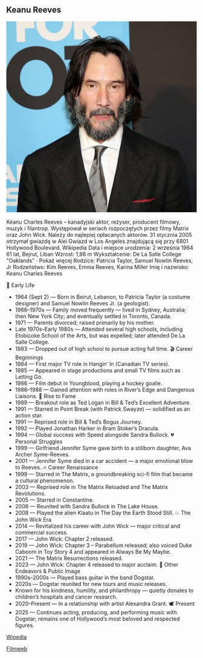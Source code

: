 ## Keanu Reeves
![Keanu Reeves](licensed-image.jpeg)

Keanu Charles Reeves – kanadyjski aktor, reżyser, producent filmowy, muzyk i filantrop. Występował w seriach rozpoczętych przez filmy Matrix oraz John Wick. Należy do najlepiej opłacanych aktorów. 31 stycznia 2005 otrzymał gwiazdę w Alei Gwiazd w Los Angeles znajdującą się przy 6801 Hollywood Boulevard. Wikipedia
Data i miejsce urodzenia: 2 września 1964 61 lat, Bejrut, Liban
Wzrost: 1,86 m
Wykształcenie: De La Salle College "Oaklands" · Pokaż więcej
Rodzice: Patricia Taylor, Samuel Nowlin Reeves, Jr
Rodzeństwo: Kim Reeves, Emma Reeves, Karina Miller
Imię i nazwisko: Keanu Charles Reeves

🧒 Early Life
* 1964 (Sept 2) — Born in Beirut, Lebanon, to Patricia Taylor (a costume designer) and Samuel Nowlin Reeves Jr. (a geologist).
* 1966–1970s — Family moved frequently — lived in Sydney, Australia; then New York City; and eventually settled in Toronto, Canada.
* 1971 — Parents divorced; raised primarily by his mother.
* Late 1970s–Early 1980s — Attended several high schools, including Etobicoke School of the Arts, but was expelled; later attended De La Salle College.
* 1983 — Dropped out of high school to pursue acting full time.
🎬 Career Beginnings
* 1984 — First major TV role in Hangin’ In (Canadian TV series).
* 1985 — Appeared in stage productions and small TV films such as Letting Go.
* 1986 — Film debut in Youngblood, playing a hockey goalie.
* 1986–1988 — Gained attention with roles in River’s Edge and Dangerous Liaisons.
🌟 Rise to Fame
* 1989 — Breakout role as Ted Logan in Bill & Ted’s Excellent Adventure.
* 1991 — Starred in Point Break (with Patrick Swayze) — solidified as an action star.
* 1991 — Reprised role in Bill & Ted’s Bogus Journey.
* 1992 — Played Jonathan Harker in Bram Stoker’s Dracula.
* 1994 — Global success with Speed alongside Sandra Bullock.
💔 Personal Struggles
* 1999 — Girlfriend Jennifer Syme gave birth to a stillborn daughter, Ava Archer Syme-Reeves.
* 2001 — Jennifer Syme died in a car accident — a major emotional blow to Reeves.
🔥 Career Renaissance
* 1999 — Starred in The Matrix, a groundbreaking sci-fi film that became a cultural phenomenon.
* 2003 — Reprised role in The Matrix Reloaded and The Matrix Revolutions.
* 2005 — Starred in Constantine.
* 2006 — Reunited with Sandra Bullock in The Lake House.
* 2008 — Played the alien Klaatu in The Day the Earth Stood Still.
💥 The John Wick Era
* 2014 — Revitalized his career with John Wick — major critical and commercial success.
* 2017 — John Wick: Chapter 2 released.
* 2019 — John Wick: Chapter 3 – Parabellum released; also voiced Duke Caboom in Toy Story 4 and appeared in Always Be My Maybe.
* 2021 — The Matrix Resurrections released.
* 2023 — John Wick: Chapter 4 released to major acclaim.
🎸 Other Endeavors & Public Image
* 1990s–2000s — Played bass guitar in the band Dogstar.
* 2020s — Dogstar reunited for new tours and music releases.
* Known for his kindness, humility, and philanthropy — quietly donates to children’s hospitals and cancer research.
* 2020–Present — In a relationship with artist Alexandra Grant.
🕊️ Present
* 2025 — Continues acting, producing, and performing music with Dogstar; remains one of Hollywood’s most beloved and respected figures.
  
[Wipedia](https://www.google.com/url?sa=t&source=web&rct=j&opi=89978449&url=https://pl.wikipedia.org/wiki/Keanu_Reeves&ved=2ahUKEwjUydDb-7KQAxVp7bsIHfk4CkUQmhN6BAgjEAI&usg=AOvVaw0RkcotzDkGolKSgWjavMLB)

[Filmweb](https://www.filmweb.pl/person/Keanu+Reeves-87)